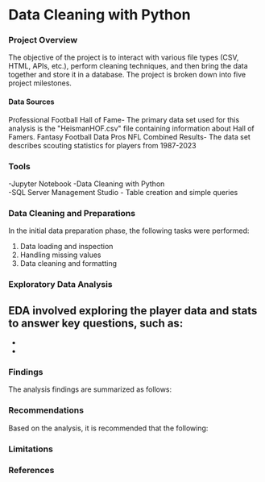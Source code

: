 # Data Cleaning with Python

### Project Overview
The objective of the project is to interact with various file types (CSV, HTML, APIs, etc.), perform cleaning techniques, and then bring the data together and store it in a database. The project is broken down into five project milestones.

#### Data Sources
Professional Football Hall of Fame- The primary data set used for this analysis is the "HeismanHOF.csv" file containing information about Hall of Famers. 
Fantasy Football Data Pros
NFL Combined Results- The data set describes scouting statistics for players from 1987-2023


### Tools
  -Jupyter Notebook -Data Cleaning with Python <br/>
  -SQL Server Management Studio - Table creation and simple queries

### Data Cleaning and Preparations
In the initial data preparation phase, the following tasks were performed:
1. Data loading and inspection
2. Handling missing values
3. Data cleaning and formatting

### Exploratory Data Analysis
EDA involved exploring the player data and stats to answer key questions, such as:
  -
  -
  -

### Findings
The analysis findings are summarized as follows:


### Recommendations
Based on the analysis, it is recommended that the following:

### Limitations

### References




   






